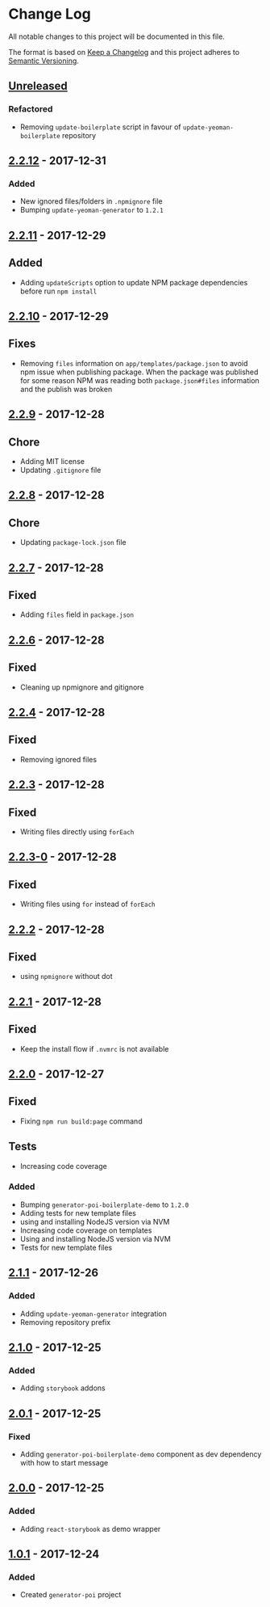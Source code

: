 # Change Log
All notable changes to this project will be documented in this file.

The format is based on [Keep a Changelog](http://keepachangelog.com/)
and this project adheres to [Semantic Versioning](http://semver.org/).

## [Unreleased][]

### Refactored
- Removing `update-boilerplate` script in favour of `update-yeoman-boilerplate` repository

## [2.2.12][] - 2017-12-31
### Added
- New ignored files/folders in `.npmignore` file
- Bumping `update-yeoman-generator` to `1.2.1`

## [2.2.11][] - 2017-12-29
## Added
- Adding `updateScripts` option to update NPM package dependencies before run `npm install`

## [2.2.10][] - 2017-12-29
## Fixes
- Removing `files` information on `app/templates/package.json` to avoid npm issue when publishing package. When the package was published for some reason NPM was reading both `package.json#files` information and the publish was broken

## [2.2.9][] - 2017-12-28
## Chore
- Adding MIT license
- Updating `.gitignore` file

## [2.2.8][] - 2017-12-28
## Chore
- Updating `package-lock.json` file

## [2.2.7][] - 2017-12-28
## Fixed
- Adding `files` field in `package.json`

## [2.2.6][] - 2017-12-28
## Fixed 
- Cleaning up npmignore and gitignore

## [2.2.4][] - 2017-12-28
## Fixed
- Removing ignored files

## [2.2.3][] - 2017-12-28
## Fixed 
- Writing files directly using `forEach`

## [2.2.3-0][] - 2017-12-28
## Fixed
- Writing files using `for` instead of `forEach`

## [2.2.2][] - 2017-12-28
## Fixed
- using `npmignore` without dot

## [2.2.1][] - 2017-12-28
## Fixed
- Keep the install flow if `.nvmrc` is not available

## [2.2.0][] - 2017-12-27
## Fixed
- Fixing `npm run build:page` command

## Tests
- Increasing code coverage

### Added
- Bumping `generator-poi-boilerplate-demo` to `1.2.0`
- Adding tests for new template files
- using and installing NodeJS version via NVM
- Increasing code coverage on templates
- Using and installing NodeJS version via NVM
- Tests for new template files

## [2.1.1][] - 2017-12-26
### Added
- Adding `update-yeoman-generator` integration
- Removing repository prefix

## [2.1.0][] - 2017-12-25
### Added
- Adding `storybook` addons

## [2.0.1][] - 2017-12-25
### Fixed
- Adding `generator-poi-boilerplate-demo` component as dev dependency with how to start message

## [2.0.0][] - 2017-12-25

### Added
- Adding `react-storybook` as demo wrapper

## [1.0.1][] - 2017-12-24

### Added
- Created `generator-poi` project


[Unreleased]: https://github.com/willmendesneto/generator-poi-boilerplate/compare/v2.2.12...HEAD
[2.2.12]: https://github.com/willmendesneto/generator-poi-boilerplate/compare/v2.2.11...v2.2.12
[2.2.11]: https://github.com/willmendesneto/generator-poi-boilerplate/compare/v2.2.10...v2.2.11
[2.2.10]: https://github.com/willmendesneto/generator-poi-boilerplate/compare/v2.2.9...v2.2.10
[2.2.9]: https://github.com/willmendesneto/generator-poi-boilerplate/compare/v2.2.8...v2.2.9
[2.2.8]: https://github.com/willmendesneto/generator-poi-boilerplate/compare/v2.2.7...v2.2.8
[2.2.7]: https://github.com/willmendesneto/generator-poi-boilerplate/compare/v2.2.6...v2.2.7
[2.2.6]: https://github.com/willmendesneto/generator-poi-boilerplate/compare/v2.2.4...v2.2.6
[2.2.4]: https://github.com/willmendesneto/generator-poi-boilerplate/compare/v2.2.3...v2.2.4
[2.2.3]: https://github.com/willmendesneto/generator-poi-boilerplate/compare/v2.2.3-0...v2.2.3
[2.2.3-0]: https://github.com/willmendesneto/generator-poi-boilerplate/compare/v2.2.2...v2.2.3-0
[2.2.2]: https://github.com/willmendesneto/generator-poi-boilerplate/compare/v2.2.1...v2.2.2
[2.2.1]: https://github.com/willmendesneto/generator-poi-boilerplate/compare/v2.2.0...v2.2.1
[2.2.0]: https://github.com/willmendesneto/generator-poi-boilerplate/compare/v2.1.1...v2.2.0
[2.1.1]: https://github.com/willmendesneto/generator-poi-boilerplate/compare/v2.1.0...v2.1.1
[2.1.0]: https://github.com/willmendesneto/generator-poi-boilerplate/compare/v2.0.1...v2.1.0
[2.0.1]: https://github.com/willmendesneto/generator-poi-boilerplate/compare/v2.0.0...v2.0.1
[2.0.0]: https://github.com/willmendesneto/generator-poi-boilerplate/compare/v1.0.1...v2.0.0
[1.0.1]: https://github.com/willmendesneto/generator-poi-boilerplate/tree/v1.0.1